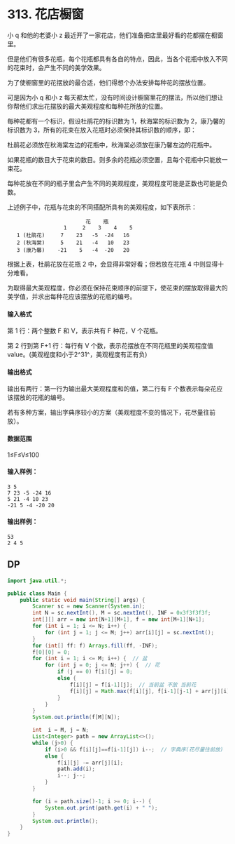 # 313. 花店橱窗

小 q 和他的老婆小 z 最近开了一家花店，他们准备把店里最好看的花都摆在橱窗里。

但是他们有很多花瓶，每个花瓶都具有各自的特点，因此，当各个花瓶中放入不同的花束时，会产生不同的美学效果。

为了使橱窗里的花摆放的最合适，他们得想个办法安排每种花的摆放位置。

可是因为小 q 和小 z 每天都太忙，没有时间设计橱窗里花的摆法，所以他们想让你帮他们求出花摆放的最大美观程度和每种花所放的位置。

每种花都有一个标识，假设杜鹃花的标识数为 1，秋海棠的标识数为 2，康乃馨的标识数为 3，所有的花束在放入花瓶时必须保持其标识数的顺序，即：

杜鹃花必须放在秋海棠左边的花瓶中，秋海棠必须放在康乃馨左边的花瓶中。

如果花瓶的数目大于花束的数目。则多余的花瓶必须空置，且每个花瓶中只能放一束花。

每种花放在不同的瓶子里会产生不同的美观程度，美观程度可能是正数也可能是负数。

上述例子中，花瓶与花束的不同搭配所具有的美观程度，如下表所示：

```
                         花    瓶
                  1     2    3    4    5
   1 (杜鹃花)     7    23   -5  -24   16
   2 (秋海棠)     5    21   -4   10   23
   3 (康乃馨)    -21    5   -4  -20   20
```

根据上表，杜鹃花放在花瓶 2 中，会显得非常好看；但若放在花瓶 4 中则显得十分难看。

为取得最大美观程度，你必须在保持花束顺序的前提下，使花束的摆放取得最大的美学值，并求出每种花应该摆放的花瓶的编号。

#### 输入格式

第 1 行：两个整数 F 和 V，表示共有 F 种花，V 个花瓶。

第 2 行到第 F+1 行：每行有 V 个数，表示花摆放在不同花瓶里的美观程度值 value。(美观程度和小于2^31^，美观程度有正有负)

#### 输出格式

输出有两行：第一行为输出最大美观程度和的值，第二行有 F 个数表示每朵花应该摆放的花瓶的编号。

若有多种方案，输出字典序较小的方案（美观程度不变的情况下，花尽量往前放）。

#### 数据范围

1≤F≤V≤100

#### 输入样例：

```
3 5 
7 23 -5 -24 16
5 21 -4 10 23
-21 5 -4 -20 20
```

#### 输出样例：

```
53
2 4 5
```



## DP

```java
import java.util.*;

public class Main {
    public static void main(String[] args) {
        Scanner sc = new Scanner(System.in);
        int N = sc.nextInt(), M = sc.nextInt(), INF = 0x3f3f3f3f;
        int[][] arr = new int[N+1][M+1], f = new int[M+1][N+1];
        for (int i = 1; i <= N; i++) {
            for (int j = 1; j <= M; j++) arr[i][j] = sc.nextInt();
        }
        for (int[] ff: f) Arrays.fill(ff, -INF);
        f[0][0] = 0;
        for (int i = 1; i <= M; i++) {  // 盆
            for (int j = 0; j <= N; j++) {  // 花
                if (j == 0) f[i][j] = 0;
                else {
                    f[i][j] = f[i-1][j];  // 当前盆 不放 当前花
                    f[i][j] = Math.max(f[i][j], f[i-1][j-1] + arr[j][i]);  // 放
                }
            }
        }
        System.out.println(f[M][N]);

        int  i = M, j = N;
        List<Integer> path = new ArrayList<>();
        while (j>0) {
            if (i>0 && f[i][j]==f[i-1][j]) i--;  // 字典序(花尽量往前放)
            else {
                f[i][j] -= arr[j][i];
                path.add(i);
                i--; j--;
            }
        }

        for (i = path.size()-1; i >= 0; i--) {
            System.out.print(path.get(i) + " ");
        }
        System.out.println();
    }
}
```

